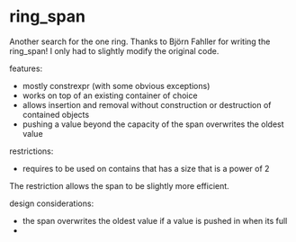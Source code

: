# ring_span

Another search for the one ring.
Thanks to Björn Fahller for writing the ring_span! I only had to slightly modify the original code.

features:

* mostly constrexpr (with some obvious exceptions)
* works on top of an existing container of choice
* allows insertion and removal without construction or destruction of contained objects
* pushing a value beyond the capacity of the span overwrites the oldest value

restrictions:

* requires to be used on contains that has a size that is a power of 2

The restriction allows the span to be slightly more efficient.

design considerations:

* the span overwrites the oldest value if a value is pushed in when its full
* 

